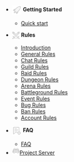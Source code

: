 - <img src="_media/start.png" alt="Start Icon" style="vertical-align: middle;"> **Getting Started**

  - [Quick start](getting-started/quickstart.md)

- <img src="_media/rules.png" alt="RULES" style="vertical-align: middle;"> **Rules**
  
    - [Introduction](rules/intro.md)
    - [General Rules](rules/general.md)
    - [Chat Rules](rules/chat.md)
    - [Guild Rules](rules/guild.md)
    - [Raid Rules](rules/raid.md)
    - [Dungeon Rules](rules/dungeon.md)
    - [Arena Rules](rules/arena.md)
    - [Battleground Rules](rules/battleground.md)
    - [Event Rules](rules/event.md)
    - [Bug Rules](rules/bug.md)
    - [Ban Rules](rules/ban.md)
    - [Account Rules](rules/account.md)
    

- <img src="_media/faq.png" alt="FAQ Icon" style="vertical-align: middle;"> **FAQ**

  - [FAQ](faq/faq.md)

- <a href="https://discord.gg/c6GZKjVhxw">
  <img src="_media/server.png" alt="Server Icon">Project Server</a>
